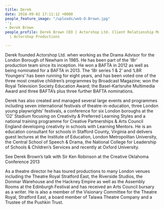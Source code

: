 ```yaml
---
title: Derek
date: 2018-09-02 17:11:12 +0000
people_feature_image: "/uploads/web-D.Brown.jpg"
'':
- Derek Brown
people_profile: Derek Brown CEO | Actorshop Ltd. Client Relationship Manager Co-Director
  | Actorshop Productions

---
```

Derek founded Actorshop Ltd. when working as the Drama Advisor for the London Borough of Newham in 1985.  He has been part of the ‘l8r’ production team since its inception.  He won a BAFTA in 2012 as well as being nominated for a BAFTA in 2013.  The ‘l8r series 1 & 2’ and ‘L8R Youngers’ has been running for eight years, and has been voted one of the three most creative children’s programmes by Broadcast Magazine; won the Royal Television Society Education Award; the Basel-Karlsruhe Multimedia Award and three BAFTA’s plus three further BAFTA nominations.

Derek has also created and managed several large events and programmes including seven international festivals of theatre-in-education, three London young playwrights’ festivals, a conference for six London boroughs at the ‘O2’ Stadium focusing on Creativity & Preferred Learning Styles and a national training programme for Creative Partnerships & Arts Council England developing creativity in schools with Learning Mentors.   He is an education consultant for schools in Stafford County, Virginia and delivers guest lectures at the Institute of Education, London Metropolitan University, the Central School of Speech & Drama, the National College for Leadership of Schools & Children’s Services and recently at Oxford University.

See Derek Brown’s talk with Sir Ken Robinson at the Creative Oklahoma Conference 2013

As a theatre director he has toured productions to many London venues including the Theatre Royal Stratford East, the Riverside Studios, the Donmar Warehouse and the Hackney Empire as well as the Assembly Rooms at the Edinburgh Festival and has received an Arts Council bursary as a writer.  He is also a member of the Visionary Committee for the Theatre Royal, Stratford East, a board member of Talawa Theatre Company and a Trustee of the Pushkin Trust.
